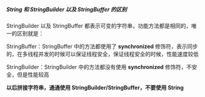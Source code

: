 ##### String 和 StringBuilder 以及 StringBuffer 的区别

StringBuilder 以及 StringBuffer 都表示可变的字符串，功能方法都是相同的，唯一的区别就是：

StringBuffer：StringBuffer 中的方法都使用了 **synchronized** 修饰符，表示同步的，在多线程并发的时候可以保证线程安全，保证线程安全的时候，性能速度较低

StringBuilder：StringBuilder 中的方法都没有使用 **synchronized** 修饰符，不安全，但是性能较高

**以后拼接字符串，通通使用 StringBuilder/StringBuffer，不要使用 String**
